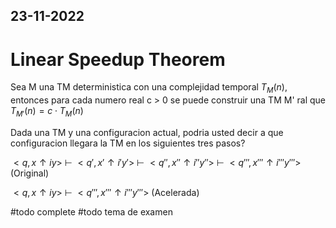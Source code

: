 23-11-2022
---
# Linear Speedup Theorem
Sea M una TM deterministica con una complejidad temporal $T_M(n)$, entonces para cada numero real c > 0 se puede construir una TM M' ral que $T_{M'}(n) = c \cdot T_M(n)$

Dada una TM y una configuracion actual, podria usted decir a que configuracion llegara la TM en los siguientes tres pasos?

$<q, x \uparrow iy> \ \vdash \ <q', x' \uparrow i'y'> \ \vdash \ <q'', x'' \uparrow i''y''> \ \vdash \ <q''', x''' \uparrow i'''y'''>$ (Original)

$<q, x \uparrow iy> \ \vdash \ <q''', x''' \uparrow i'''y'''>$ (Acelerada)

#todo complete
#todo tema de examen